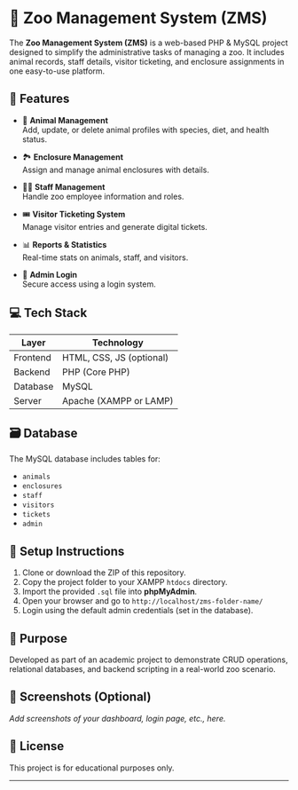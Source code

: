 # 🦁 Zoo Management System (ZMS)

The **Zoo Management System (ZMS)** is a web-based PHP & MySQL project designed to simplify the administrative tasks of managing a zoo. It includes animal records, staff details, visitor ticketing, and enclosure assignments in one easy-to-use platform.

## 🔧 Features

- 🐾 **Animal Management**  
  Add, update, or delete animal profiles with species, diet, and health status.

- 🏞 **Enclosure Management**  
  Assign and manage animal enclosures with details.

- 👩‍💼 **Staff Management**  
  Handle zoo employee information and roles.

- 🎟 **Visitor Ticketing System**  
  Manage visitor entries and generate digital tickets.

- 📊 **Reports & Statistics**  
  Real-time stats on animals, staff, and visitors.

- 🔐 **Admin Login**  
  Secure access using a login system.

## 💻 Tech Stack

| Layer      | Technology         |
|------------|--------------------|
| Frontend   | HTML, CSS, JS (optional) |
| Backend    | PHP (Core PHP)     |
| Database   | MySQL              |
| Server     | Apache (XAMPP or LAMP) |

## 🗃️ Database

The MySQL database includes tables for:
- `animals`
- `enclosures`
- `staff`
- `visitors`
- `tickets`
- `admin`

## 🚀 Setup Instructions

1. Clone or download the ZIP of this repository.
2. Copy the project folder to your XAMPP `htdocs` directory.
3. Import the provided `.sql` file into **phpMyAdmin**.
4. Open your browser and go to `http://localhost/zms-folder-name/`
5. Login using the default admin credentials (set in the database).

## 📌 Purpose

Developed as part of an academic project to demonstrate CRUD operations, relational databases, and backend scripting in a real-world zoo scenario.

## 📸 Screenshots (Optional)

_Add screenshots of your dashboard, login page, etc., here._

## 📎 License

This project is for educational purposes only.

---

